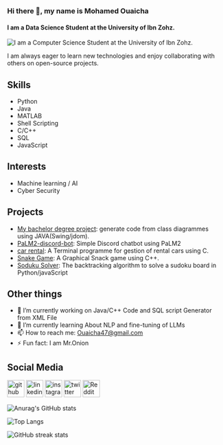 
### Hi there 👋, my name is Mohamed Ouaicha
#### I am a Data Science Student at the University of Ibn Zohz. 
![I am a Computer Science Student at the University of Ibn Zohz. ](https://user-images.githubusercontent.com/10498744/210012254-234538ff-d198-48aa-8964-37e6fd45d227.gif)

I am always eager to learn new technologies and enjoy collaborating with others on open-source projects.

## Skills
- Python
- Java
- MATLAB
- Shell Scripting
- C/C++
- SQL
- JavaScript


## Interests
- Machine learning / AI
- Cyber Security


## Projects
- [My bachelor degree project](https://github.com/bssayla/class-generator): generate code from class diagrammes using JAVA(Swing/jdom).
- [PaLM2-discord-bot](https://github.com/bssayla/PaLM2-discord-bot): Simple Discord chatbot using PaLM2
- [car rental](https://github.com/bssayla/Projet_Location_Voiture): A Terminal programme for gestion of rental cars using C.
- [Snake Game](https://github.com/bssayla/SnakeGame): A Graphical Snack game using C++.
- [Soduku Solver](https://github.com/bssayla/sudokuSolver): The backtracking algorithm to solve a sudoku board in Python/javaScript

## Other things
- 🔭 I’m currently working on Java/C++  Code and SQL script Generator from XML File 
- 🌱 I’m currently learning About NLP and fine-tuning of LLMs  
- 📫 How to reach me: Ouaicha47@gmail.com 
- ⚡ Fun fact: I am Mr.Onion 

## Social Media
[<img src='https://cdn.jsdelivr.net/npm/simple-icons@3.0.1/icons/github.svg' alt='github' height='40'>](https://github.com/bssayla)  [<img src='https://cdn.jsdelivr.net/npm/simple-icons@3.0.1/icons/linkedin.svg' alt='linkedin' height='40'>](https://www.linkedin.com/in/bssayla/)  [<img src='https://cdn.jsdelivr.net/npm/simple-icons@3.0.1/icons/instagram.svg' alt='instagram' height='40'>](https://www.instagram.com/bssayla_/)  [<img src='https://cdn.jsdelivr.net/npm/simple-icons@3.0.1/icons/twitter.svg' alt='twitter' height='40'>](https://twitter.com/bssayla)  [<img src='https://cdn.jsdelivr.net/npm/simple-icons@3.0.1/icons/reddit.svg' alt='Reddit' height='40'>](https://www.reddit.com/user/bssayla)  


![Anurag's GitHub stats](https://github-readme-stats.vercel.app/api?username=bssayla&theme=dark)


![Top Langs](https://github-readme-stats.vercel.app/api/top-langs/?username=bssayla&theme=dark)

![GitHub streak stats](https://streak-stats.demolab.com/?user=bssayla&theme=dark)  




